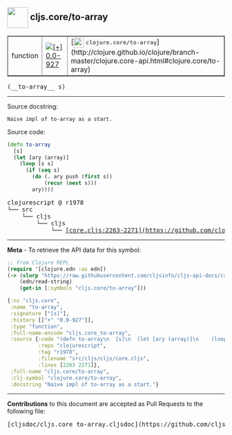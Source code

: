 ## <img width="48px" valign="middle" src="http://i.imgur.com/Hi20huC.png"> cljs.core/to-array

 <table border="1">
<tr>

<td>function</td>
<td><a href="https://github.com/cljsinfo/cljs-api-docs/tree/0.0-927"><img valign="middle" alt="[+] 0.0-927" src="https://img.shields.io/badge/+-0.0--927-lightgrey.svg"></a> </td>
<td>
[<img height="24px" valign="middle" src="http://i.imgur.com/1GjPKvB.png"> <samp>clojure.core/to-array</samp>](http://clojure.github.io/clojure/branch-master/clojure.core-api.html#clojure.core/to-array)
</td>
</tr>
</table>

 <samp>
(__to-array__ s)<br>
</samp>

---




Source docstring:

```
Naive impl of to-array as a start.
```

Source code:

```clj
(defn to-array
  [s]
  (let [ary (array)]
    (loop [s s]
      (if (seq s)
        (do (. ary push (first s))
            (recur (next s)))
        ary))))
```

 <pre>
clojurescript @ r1978
└── src
    └── cljs
        └── cljs
            └── <ins>[core.cljs:2263-2271](https://github.com/clojure/clojurescript/blob/r1978/src/cljs/cljs/core.cljs#L2263-L2271)</ins>
</pre>


---

__Meta__ - To retrieve the API data for this symbol:

```clj
;; from Clojure REPL
(require '[clojure.edn :as edn])
(-> (slurp "https://raw.githubusercontent.com/cljsinfo/cljs-api-docs/catalog/cljs-api.edn")
    (edn/read-string)
    (get-in [:symbols "cljs.core/to-array"]))
```

```clj
{:ns "cljs.core",
 :name "to-array",
 :signature ["[s]"],
 :history [["+" "0.0-927"]],
 :type "function",
 :full-name-encode "cljs.core_to-array",
 :source {:code "(defn to-array\n  [s]\n  (let [ary (array)]\n    (loop [s s]\n      (if (seq s)\n        (do (. ary push (first s))\n            (recur (next s)))\n        ary))))",
          :repo "clojurescript",
          :tag "r1978",
          :filename "src/cljs/cljs/core.cljs",
          :lines [2263 2271]},
 :full-name "cljs.core/to-array",
 :clj-symbol "clojure.core/to-array",
 :docstring "Naive impl of to-array as a start."}

```

---

__Contributions__ to this document are accepted as Pull Requests to the following file:

 <pre>
[cljsdoc/cljs.core_to-array.cljsdoc](https://github.com/cljsinfo/cljs-api-docs/blob/master/cljsdoc/cljs.core_to-array.cljsdoc)
</pre>


